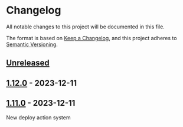 # Changelog

All notable changes to this project will be documented in this file.

The format is based on [Keep a Changelog](https://keepachangelog.com/en/1.0.0/),
and this project adheres to [Semantic Versioning](https://semver.org/spec/v2.0.0.html).

## [Unreleased]

## [1.12.0] - 2023-12-11

## [1.11.0] - 2023-12-11

New deploy action system

[Unreleased]: https://github.com/Kehet/meeper-kehet-com/compare/1.12.0...HEAD

[1.12.0]: https://github.com/Kehet/meeper-kehet-com/compare/1.11.0...1.12.0

[1.11.0]: https://github.com/Kehet/meeper-kehet-com/compare/6da5f16660ec5d1c129c9c2aff71ef082a011c59...1.11.0
